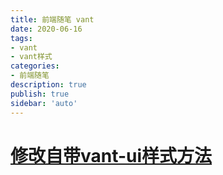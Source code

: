 ```yaml
---
title: 前端随笔 vant
date: 2020-06-16
tags: 
- vant
- vant样式
categories: 
- 前端随笔
description: true
publish: true
sidebar: 'auto'
---
```


# [修改自带vant-ui样式方法](./修改自带vant-ui样式方法.md)